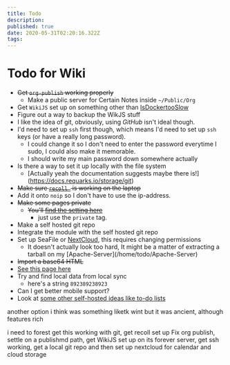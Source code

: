 ```yaml
---
title: Todo
description: 
published: true
date: 2020-05-31T02:20:16.322Z
tags: 
---
```


Todo for Wiki
=============

-   ~~Get `org-publish` working properly~~
	+ Make a public server for Certain Notes inside `~/Public/Org`
-   Get `WikiJS` set up on something other than [IsDockertooSlow](/home/IsDockertooSlow)
-   Figure out a way to backup the WikJS stuff
-   I like the idea of git, obviously, using *GitHub* isn\'t ideal
    though.
- I'd need to set up `ssh` first though, which means I'd need to set up `ssh` keys (or have a really long password).
  - I could change it so I don't need to enter the password everytime I sudo, I could also make it memorable.
   - I should write my main password down somewhere actually
-   Is there a way to set it up locally with the file system
    -   \[Actually yeah the documentation suggests maybe there
        is!\](<https://docs.requarks.io/storage/git>)
-   ~~Make sure [`recoll `](/home/todo/Recoll-Search-Engine) is working on the laptop~~
-   Add it onto `noip` so I don\'t have to use the ip-address.
-   ~~Make some pages private~~
    -   ~~You\'ll [find the setting
        here](./http://121.210.19.69:81/a/groups/2)~~
        -   just use the `private` tag.
-   Make a self hosted git repo
-   Integrate the module with the self hosted git repo
-   Set up SeaFile or [NextCloud](./https://docs.nextcloud.com/server/latest/admin_manual/installation/example_ubuntu.html), this requires changing permissions
    -   It doesn\'t actually look too hard, It might be a matter of
        extracting a tarball on my
        \[Apache-Server\](/home/todo/Apache-Server)
-   ~~Import a base64 HTML~~
  - [See this page here](./University/SocialWebAnalytics/Visualising-Multi-Dim-Data)
-   Try and find local data from local sync
    -   here\'s a string `892389238923`
- Can I get better mobile support?
- Look at [some other self-hosted ideas like to-do lists](https://github.com/awesome-selfhosted/awesome-selfhosted#task-managementto-do-lists)

 another option i think was  something liketk wint but it was ancient,  although  features rich  
 
 i  need to  forest get this working with git, get recoll set up  Fix org publish, settle on a publishmd path, get WikiJS set up on its forever server, get ssh working, get a local git repo and then set up nextcloud for calendar and cloud storage  


